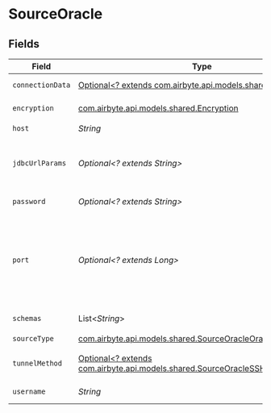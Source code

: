 # SourceOracle


## Fields

| Field                                                                                                                                                                                                                                                                            | Type                                                                                                                                                                                                                                                                             | Required                                                                                                                                                                                                                                                                         | Description                                                                                                                                                                                                                                                                      |
| -------------------------------------------------------------------------------------------------------------------------------------------------------------------------------------------------------------------------------------------------------------------------------- | -------------------------------------------------------------------------------------------------------------------------------------------------------------------------------------------------------------------------------------------------------------------------------- | -------------------------------------------------------------------------------------------------------------------------------------------------------------------------------------------------------------------------------------------------------------------------------- | -------------------------------------------------------------------------------------------------------------------------------------------------------------------------------------------------------------------------------------------------------------------------------- |
| `connectionData`                                                                                                                                                                                                                                                                 | [Optional<? extends com.airbyte.api.models.shared.ConnectBy>](../../models/shared/ConnectBy.md)                                                                                                                                                                                  | :heavy_minus_sign:                                                                                                                                                                                                                                                               | Connect data that will be used for DB connection                                                                                                                                                                                                                                 |
| `encryption`                                                                                                                                                                                                                                                                     | [com.airbyte.api.models.shared.Encryption](../../models/shared/Encryption.md)                                                                                                                                                                                                    | :heavy_check_mark:                                                                                                                                                                                                                                                               | The encryption method with is used when communicating with the database.                                                                                                                                                                                                         |
| `host`                                                                                                                                                                                                                                                                           | *String*                                                                                                                                                                                                                                                                         | :heavy_check_mark:                                                                                                                                                                                                                                                               | Hostname of the database.                                                                                                                                                                                                                                                        |
| `jdbcUrlParams`                                                                                                                                                                                                                                                                  | *Optional<? extends String>*                                                                                                                                                                                                                                                     | :heavy_minus_sign:                                                                                                                                                                                                                                                               | Additional properties to pass to the JDBC URL string when connecting to the database formatted as 'key=value' pairs separated by the symbol '&'. (example: key1=value1&key2=value2&key3=value3).                                                                                 |
| `password`                                                                                                                                                                                                                                                                       | *Optional<? extends String>*                                                                                                                                                                                                                                                     | :heavy_minus_sign:                                                                                                                                                                                                                                                               | The password associated with the username.                                                                                                                                                                                                                                       |
| `port`                                                                                                                                                                                                                                                                           | *Optional<? extends Long>*                                                                                                                                                                                                                                                       | :heavy_minus_sign:                                                                                                                                                                                                                                                               | Port of the database.<br/>Oracle Corporations recommends the following port numbers:<br/>1521 - Default listening port for client connections to the listener. <br/>2484 - Recommended and officially registered listening port for client connections to the listener using TCP/IP with SSL |
| `schemas`                                                                                                                                                                                                                                                                        | List<*String*>                                                                                                                                                                                                                                                                   | :heavy_minus_sign:                                                                                                                                                                                                                                                               | The list of schemas to sync from. Defaults to user. Case sensitive.                                                                                                                                                                                                              |
| `sourceType`                                                                                                                                                                                                                                                                     | [com.airbyte.api.models.shared.SourceOracleOracle](../../models/shared/SourceOracleOracle.md)                                                                                                                                                                                    | :heavy_check_mark:                                                                                                                                                                                                                                                               | N/A                                                                                                                                                                                                                                                                              |
| `tunnelMethod`                                                                                                                                                                                                                                                                   | [Optional<? extends com.airbyte.api.models.shared.SourceOracleSSHTunnelMethod>](../../models/shared/SourceOracleSSHTunnelMethod.md)                                                                                                                                              | :heavy_minus_sign:                                                                                                                                                                                                                                                               | Whether to initiate an SSH tunnel before connecting to the database, and if so, which kind of authentication to use.                                                                                                                                                             |
| `username`                                                                                                                                                                                                                                                                       | *String*                                                                                                                                                                                                                                                                         | :heavy_check_mark:                                                                                                                                                                                                                                                               | The username which is used to access the database.                                                                                                                                                                                                                               |